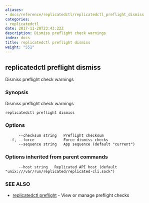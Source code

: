 ```yaml
---
aliases:
- docs/reference/replicatedctl/replicatedctl_preflight_dismiss
categories:
- replicatedctl
date: 2017-11-20T23:43:22Z
description: Dismiss preflight check warnings
index: docs
title: replicatedctl preflight dismiss
weight: "551"
---
```


## replicatedctl preflight dismiss

Dismiss preflight check warnings

### Synopsis


Dismiss preflight check warnings

```
replicatedctl preflight dismiss
```

### Options

```
      --checksum string   Preflight checksum
  -f, --force             Force dismiss checks
      --sequence string   App sequence (default "current")
```

### Options inherited from parent commands

```
      --host string   Replicated API host (default "unix:///var/run/replicated/replicated-cli.sock")
```

### SEE ALSO
* [replicatedctl preflight](/api/replicatedctl/replicatedctl_preflight/)	 - View or manage preflight checks

